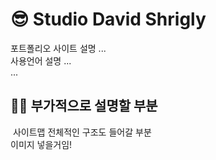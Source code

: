 # 😎 Studio David Shrigly

포트폴리오 사이트 설명 ... <br>
사용언어 설명 ... <br>
...


<h2>🤸‍♂️ 부가적으로 설명할 부분</h2>

<img src="" />
사이트맵 전체적인 구조도 들어갈 부분 <br>
이미지 넣을거임!

